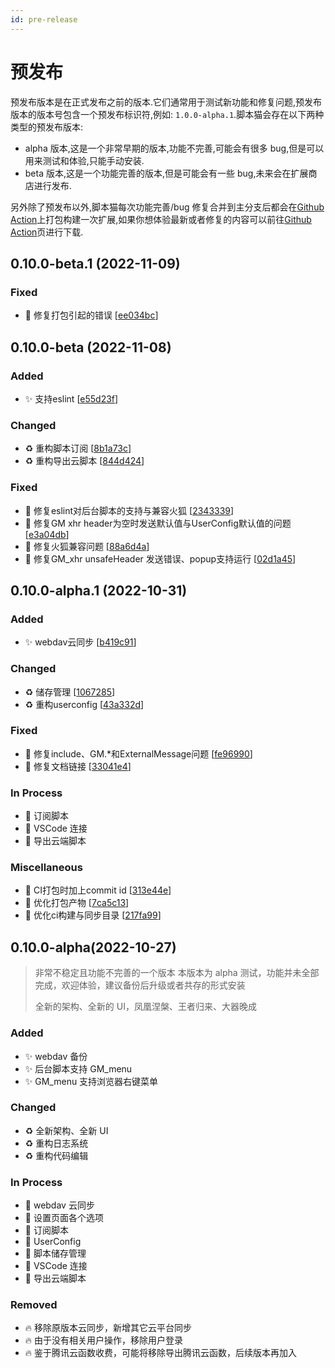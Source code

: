 ```yaml
---
id: pre-release
---
```


# 预发布

预发布版本是在正式发布之前的版本.它们通常用于测试新功能和修复问题,预发布版本的版本号包含一个预发布标识符,例如:
`1.0.0-alpha.1`.脚本猫会存在以下两种类型的预发布版本:

- alpha 版本,这是一个非常早期的版本,功能不完善,可能会有很多 bug,但是可以用来测试和体验,只能手动安装.
- beta 版本,这是一个功能完善的版本,但是可能会有一些 bug,未来会在扩展商店进行发布.

另外除了预发布以外,脚本猫每次功能完善/bug
修复合并到主分支后都会在[Github Action](https://github.com/scriptscat/scriptcat/actions/workflows/build.yaml)上打包构建一次扩展,如果你想体验最新或者修复的内容可以前往[Github Action](https://github.com/scriptscat/scriptcat/actions/workflows/build.yaml)页进行下载.

## 0.10.0-beta.1 (2022-11-09)

### Fixed

- 🐛 修复打包引起的错误 [[ee034bc](https://github.com/scriptscat/scriptcat/commit/ee034bc7c491d48d7aec8d353cbbe496f7649add)]


## 0.10.0-beta (2022-11-08)

### Added

- ✨ 支持eslint [[e55d23f](https://github.com/scriptscat/scriptcat/commit/e55d23f4a15ff3831de94ea7a1c0d72d0c0c071f)]

### Changed

- ♻️ 重构脚本订阅 [[8b1a73c](https://github.com/scriptscat/scriptcat/commit/8b1a73cdc2428048267c83c79742d25397d71f37)]
- ♻️ 重构导出云脚本 [[844d424](https://github.com/scriptscat/scriptcat/commit/844d424bcb755592f19a4d11ad749941792ce27d)]

### Fixed

- 🐛 修复eslint对后台脚本的支持与兼容火狐 [[2343339](https://github.com/scriptscat/scriptcat/commit/23433391d1e54bdda3d0e61642e3768d3dfb91fe)]
- 🐛 修复GM xhr header为空时发送默认值与UserConfig默认值的问题 [[e3a04db](https://github.com/scriptscat/scriptcat/commit/e3a04db58d0c15935ba642240a4869a20049ab2a)]
- 🐛 修复火狐兼容问题 [[88a6d4a](https://github.com/scriptscat/scriptcat/commit/88a6d4a3ad24bef64ba37035b02a50ad8ece8c38)]
- 🐛 修复GM_xhr unsafeHeader 发送错误、popup支持运行 [[02d1a45](https://github.com/scriptscat/scriptcat/commit/02d1a45a27f871b237ecce63c2cb22e7436ee726)]


## 0.10.0-alpha.1 (2022-10-31)

### Added

- ✨ webdav云同步 [[b419c91](https://github.com/scriptscat/scriptcat/commit/b419c91d1e7047390aa4c601a3a6ed3d54a165ba)]

### Changed

- ♻️ 储存管理 [[1067285](https://github.com/scriptscat/scriptcat/commit/106728515d162e3b8d90d49d31f472cb4a10ca25)]
- ♻️ 重构userconfig [[43a332d](https://github.com/scriptscat/scriptcat/commit/43a332db99b0b075762f1e06d3e2569b7a7f949c)]

### Fixed

- 🐛 修复include、GM.*和ExternalMessage问题 [[fe96990](https://github.com/scriptscat/scriptcat/commit/fe969903d855ed385dc91214f6d46cff1963deeb)]
- 🐛 修复文档链接 [[33041e4](https://github.com/scriptscat/scriptcat/commit/33041e45a947e99a8478e3ea53f4eb422df9a65e)]

### In Process

- 🚧 订阅脚本
- 🚧 VSCode 连接
- 🚧 导出云端脚本

### Miscellaneous

-  👷 CI打包时加上commit id [[313e44e](https://github.com/scriptscat/scriptcat/commit/313e44e3f7a55077d6b273e7483f1fc08d2c36da)]
-  👷 优化打包产物 [[7ca5c13](https://github.com/scriptscat/scriptcat/commit/7ca5c139ffc97c6f48f6457c117ded2cb591b21e)]
-  👷 优化ci构建与同步目录 [[217fa99](https://github.com/scriptscat/scriptcat/commit/217fa991b78b6e8232e8b03bfee5da6cf5894a8b)]


## 0.10.0-alpha(2022-10-27)

> 非常不稳定且功能不完善的一个版本 本版本为 alpha 测试，功能并未全部完成，欢迎体验，建议备份后升级或者共存的形式安装
>
> 全新的架构、全新的 UI，凤凰涅槃、王者归来、大器晚成

### Added

- ✨ webdav 备份
- ✨ 后台脚本支持 GM_menu
- ✨ GM_menu 支持浏览器右键菜单

### Changed

- ♻️ 全新架构、全新 UI
- ♻️ 重构日志系统
- ♻️ 重构代码编辑

### In Process

- 🚧 webdav 云同步
- 🚧 设置页面各个选项
- 🚧 订阅脚本
- 🚧 UserConfig
- 🚧 脚本储存管理
- 🚧 VSCode 连接
- 🚧 导出云端脚本

### Removed

- 🔥 移除原版本云同步，新增其它云平台同步
- 🔥 由于没有相关用户操作，移除用户登录
- 🔥 鉴于腾讯云函数收费，可能将移除导出腾讯云函数，后续版本再加入
